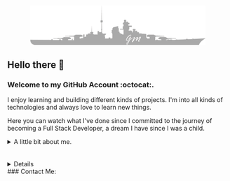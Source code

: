 
<p align="center">
  <img src="BismarckGMLogoGrey.png" alt="drawing" width="400"/>
</p>


## Hello there 👋

### Welcome to my GitHub Account :octocat:.

I enjoy learning and building different kinds of projects. I'm into all kinds of technologies and always love to learn new things.

Here you can watch what I've done since I committed to the journey of becoming a Full Stack Developer, a dream I have since I was a child.
<details>
  <summary>A little bit about me.</summary>
  <br>

  I'm from Argentina and worked most of my adult life in the Real State business. 
  Also worked attending customers in all different kinds of business. 
  I like to recognize good and bad services. Love feedback about everything, if given positively and honest, better.

  And like I suppose everybody does I love Life in the most meaningful way of the word. I consider every little detail counts.

  I'm a Drummer 🥁. And I think music is essential in everyday life. I use to hear a ton of genres, mostly 🎸Heavy-Metal🎸 drove.

  And lastly, for a couple of years, I've been committed to introspect and add healthy improvements to my life. Jogging/running, home training (calisthenics), quit smoking 🚭 , and eating healthy.
</details>
<br><br>
<details>
<sumary>Why Bismarck?</sumary>

Because at the time of building my GitHub account I was hearing 'all day long' a song from Sabaton called Bismarck. Also I like WW2 histories and machinery created in which was the world's biggest conflict to date. And, Bismarck was a show of what we, as humans, can build. It was a real 'monster of the sea', with a ton of issues, but still managed to be an imponent piece of human-created machinery.
</details>
### Contact Me:



<!--
**Bismarck-GM/Bismarck-GM** is a ✨ _special_ ✨ repository because its `README.md` (this file) appears on your GitHub profile.

Here are some ideas to get you started:

- 🔭 I’m currently working on ...
- 🌱 I’m currently learning ...
- 👯 I’m looking to collaborate on ...
- 🤔 I’m looking for help with ...
- 💬 Ask me about ...
- 📫 How to reach me: ...
- 😄 Pronouns: ...
- ⚡ Fun fact: ...
-->
